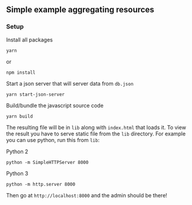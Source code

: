 ## Simple example aggregating resources

### Setup

Install all packages
```
yarn
```
or
```
npm install
```

Start a json server that will server data from `db.json`
```
yarn start-json-server
```

Build/bundle the javascript source code
```
yarn build
```

The resulting file will be in `lib` along with `index.html` that loads it.
To view the result you have to serve static file from the `lib` directory.
For example you can use python, run this from `lib`:

Python 2
```
python -m SimpleHTTPServer 8000
```
Python 3
```
python -m http.server 8000
```

Then go at `http://localhost:8000` and the admin should be there!
